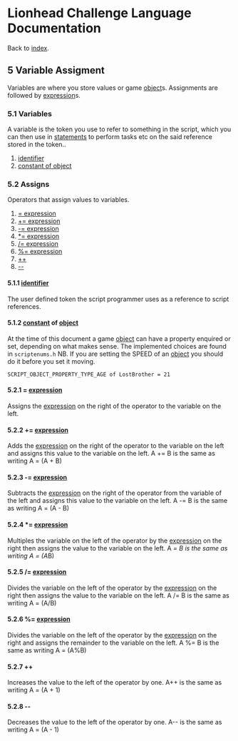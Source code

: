 # Lionhead Challenge Language Documentation

Back to [index](README.md).

## <a name="5"></a> 5 Variable Assigment

Variables are where you store values or game [object](objects.md#8 "return a game object")s. Assignments are followed by [expression](expressions.md#12)s.

### <a name="5.1"></a> 5.1 Variables

A variable is the token you use to refer to something in the script, which you can then use in [statements](statements.md#3 "A statement is a command which causes something to happen.") to perform tasks etc on the said reference stored in the token..

1.  [identifier](#5.1.1 "The token the script programmer uses as a reference to script references.")
2.  [constant of object](#5.1.2 "Getting or setting the property of an object.")



### <a name="5.2"></a> 5.2 Assigns

Operators that assign values to variables.

1.  [= expression](#5.2.1 "Assigns a value to a variable.")
2.  [+= expression](#5.2.2 "Adds a value to a variable.")
3.  [-= expression](#5.2.3 "Subtracts a value from a variable.")
4.  [*= expression](#5.2.4 "Multiplies a variable by a value.")
5.  [/= expression](#5.2.5 "Divides a variable by a value.")
6.  [%= expression](#5.2.6 "Assigns the remainder of a division.")
7.  [++](#5.2.7 "Increments a variable.")
8.  [--](#5.2.8 "Decrements a variable.")

#### <a name="5.1.1"></a> 5.1.1 [identifier](README.md#17 "An identifier is an immediate value.")

The user defined token the script programmer uses as a reference to script references.

#### <a name="5.1.2"></a> 5.1.2 [constant](Constants.htm#10 "A constant is used to refer to a game enumeration.") of [object](objects.md#8 "return a game object")

At the time of this document a game [object](objects.md#8 "return a game object") can have a property enquired or set, depending on what makes sense. The implemented choices are found in `scriptenums.h` NB. If you are setting the SPEED of an [object](objects.md#8 "return a game object") you should do it before you set it moving.

`SCRIPT_OBJECT_PROPERTY_TYPE_AGE of LostBrother = 21`

#### <a name="5.2.1"></a> 5.2.1 = [expression](expressions.md#12)

Assigns the [expression](expressions.md#12) on the right of the operator to the variable on the left.

#### <a name="5.2.2"></a> 5.2.2 += [expression](expressions.md#12)

Adds the [expression](expressions.md#12) on the right of the operator to the variable on the left and assigns this value to the variable on the left. A += B is the same as writing A = (A + B)

#### <a name="5.2.3"></a> 5.2.3 -= [expression](expressions.md#12)

Subtracts the [expression](expressions.md#12) on the right of the operator from the variable of the left and assigns this value to the variable on the left. A -= B is the same as writing A = (A - B)

#### <a name="5.2.4"></a> 5.2.4 *= [expression](expressions.md#12)

Multiples the variable on the left of the operator by the [expression](expressions.md#12) on the right then assigns the value to the variable on the left. A *= B is the same as writing A = (A*B)

#### <a name="5.2.5"></a> 5.2.5 /= [expression](expressions.md#12)

Divides the variable on the left of the operator by the [expression](expressions.md#12) on the right then assigns the value to the variable on the left. A /= B is the same as writing A = (A/B)

#### <a name="5.2.6"></a> 5.2.6 %= [expression](expressions.md#12)

Divides the variable on the left of the operator by the [expression](expressions.md#12) on the right and assigns the remainder to the variable on the left. A %= B is the same as writing A = (A%B)

#### <a name="5.2.7"></a> 5.2.7 ++

Increases the value to the left of the operator by one. A++ is the same as writing A = (A + 1)

#### <a name="5.2.8"></a> 5.2.8 --

Decreases the value to the left of the operator by one. A-- is the same as writing A = (A - 1)
